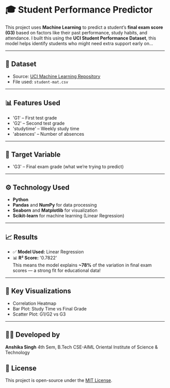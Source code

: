 # 🎓 Student Performance Predictor

This project uses **Machine Learning** to predict a student’s **final exam score (G3)** based on factors like their past performance, study habits, and attendance. I built this using the **UCI Student Performance Dataset**, this model helps identify students who might need extra support early on...

---

## 📂 Dataset
- Source: [UCI Machine Learning Repository](https://archive.ics.uci.edu/ml/datasets/Student+Performance)
- File used: `student-mat.csv`

---

## 📊 Features Used
- 'G1' – First test grade  
- 'G2' – Second test grade  
- 'studytime' – Weekly study time  
- 'absences' – Number of absences  

---

## 🎯 Target Variable
- 'G3' – Final exam grade (what we’re trying to predict)

---

## ⚙️ Technology Used
- **Python**
- **Pandas** and **NumPy** for data processing
- **Seaborn** and **Matplotlib** for visualization
- **Scikit-learn** for machine learning (Linear Regression)

---

## 📈 Results
- ✅ **Model Used:** Linear Regression
- 📊 **R² Score:** '0.7822'  
  This means the model explains **~78%** of the variation in final exam scores — a strong fit for educational data!

---

## 📌 Key Visualizations
- Correlation Heatmap
- Bar Plot: Study Time vs Final Grade
- Scatter Plot: G1/G2 vs G3

---

## 👩‍💻 Developed by
**Anshika Singh**
4th Sem, B.Tech CSE-AIML
Oriental Institute of Science & Technology

## 📢 License
This project is open-source under the [MIT License](LICENSE).

